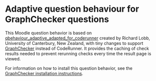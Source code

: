 # Adaptive question behaviour for GraphChecker questions

This Moodle question behavior is based on [qbehaviour_adaptive_adapted_for_coderunner](https://github.com/trampgeek/moodle-qbehaviour_adaptive_adapted_for_coderunner) created by Richard Lobb, University of Canterbury, New Zealand, with tiny changes to support [GraphChecker](https://github.com/graphchecker/moodle-qtype_graphchecker) instead of CodeRunner. It provides the caching of check results needed to prevent rerunning checks every time the result page is viewed.

For information on how to install this question behavior, see the
[GraphChecker installation instructions](https://github.com/graphchecker/moodle-qtype_graphchecker/blob/master/INSTALL.md).

